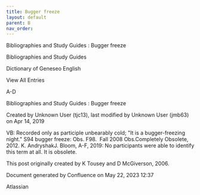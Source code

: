 ```yaml
---
title: Bugger freeze
layout: default
parent: B
nav_order:
---
```


Bibliographies and Study Guides : Bugger freeze

Bibliographies and Study Guides

Dictionary of Geneseo English

View All Entries

A-D

Bibliographies and Study Guides : Bugger freeze

Created by  Unknown User (tjc13), last modified by  Unknown User (jmb63) on Apr 14, 2019

VB: Recorded only as participle unbearably cold; &quot;It is a bugger-freezing night.&quot; S94 bugger freeze: Obs. F98.  Fall 2008 Obs.Completely Obsolete, 2012. K. AndryshakJ. Bloom, A-F, 2019: No participants were able to identify this term at all. It is obsolete. 

This post originally created by K Tousey and D McGiverson, 2006.

Document generated by Confluence on May 22, 2023 12:37

Atlassian

